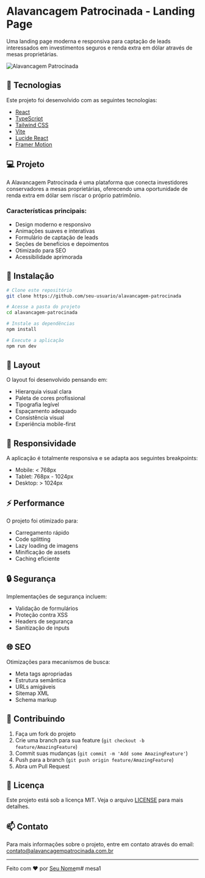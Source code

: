 # Alavancagem Patrocinada - Landing Page

Uma landing page moderna e responsiva para captação de leads interessados em investimentos seguros e renda extra em dólar através de mesas proprietárias.

![Alavancagem Patrocinada](https://images.unsplash.com/photo-1590283603385-17ffb3a7f29f?w=1200&h=400&fit=crop)

## 🚀 Tecnologias

Este projeto foi desenvolvido com as seguintes tecnologias:

- [React](https://reactjs.org/)
- [TypeScript](https://www.typescriptlang.org/)
- [Tailwind CSS](https://tailwindcss.com/)
- [Vite](https://vitejs.dev/)
- [Lucide React](https://lucide.dev/)
- [Framer Motion](https://www.framer.com/motion/)

## 💻 Projeto

A Alavancagem Patrocinada é uma plataforma que conecta investidores conservadores a mesas proprietárias, oferecendo uma oportunidade de renda extra em dólar sem riscar o próprio patrimônio.

### Características principais:

- Design moderno e responsivo
- Animações suaves e interativas
- Formulário de captação de leads
- Seções de benefícios e depoimentos
- Otimizado para SEO
- Acessibilidade aprimorada

## 🔧 Instalação

```bash
# Clone este repositório
git clone https://github.com/seu-usuario/alavancagem-patrocinada

# Acesse a pasta do projeto
cd alavancagem-patrocinada

# Instale as dependências
npm install

# Execute a aplicação
npm run dev
```

## 🎨 Layout

O layout foi desenvolvido pensando em:

- Hierarquia visual clara
- Paleta de cores profissional
- Tipografia legível
- Espaçamento adequado
- Consistência visual
- Experiência mobile-first

## 📱 Responsividade

A aplicação é totalmente responsiva e se adapta aos seguintes breakpoints:

- Mobile: < 768px
- Tablet: 768px - 1024px
- Desktop: > 1024px

## ⚡ Performance

O projeto foi otimizado para:

- Carregamento rápido
- Code splitting
- Lazy loading de imagens
- Minificação de assets
- Caching eficiente

## 🔒 Segurança

Implementações de segurança incluem:

- Validação de formulários
- Proteção contra XSS
- Headers de segurança
- Sanitização de inputs

## 🌐 SEO

Otimizações para mecanismos de busca:

- Meta tags apropriadas
- Estrutura semântica
- URLs amigáveis
- Sitemap XML
- Schema markup

## 🤝 Contribuindo

1. Faça um fork do projeto
2. Crie uma branch para sua feature (`git checkout -b feature/AmazingFeature`)
3. Commit suas mudanças (`git commit -m 'Add some AmazingFeature'`)
4. Push para a branch (`git push origin feature/AmazingFeature`)
5. Abra um Pull Request

## 📝 Licença

Este projeto está sob a licença MIT. Veja o arquivo [LICENSE](LICENSE.md) para mais detalhes.

## 📫 Contato

Para mais informações sobre o projeto, entre em contato através do email: contato@alavancagempatrocinada.com.br

---

Feito com ♥ por [Seu Nome](https://seu-portfolio.co)m# mesa1
